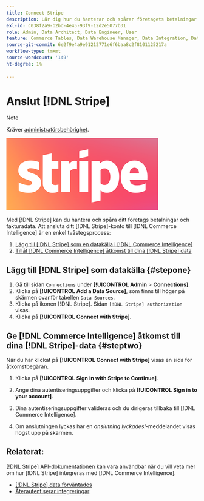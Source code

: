 ```yaml
---
title: Connect Stripe
description: Lär dig hur du hanterar och spårar företagets betalningar och fakturadata.
exl-id: c038f2a9-b2bd-4e45-93f9-12d2e5077b31
role: Admin, Data Architect, Data Engineer, User
feature: Commerce Tables, Data Warehouse Manager, Data Integration, Data Import/Export
source-git-commit: 6e2f9e4a9e91212771e6f6baa8c2f8101125217a
workflow-type: tm+mt
source-wordcount: '149'
ht-degree: 1%

---
```


# Anslut [!DNL Stripe]

>[!NOTE]
>
>Kräver [administratörsbehörighet](../../../administrator/user-management/user-management.md).

![](../../../assets/stripe-logo.png)

Med [!DNL Stripe] kan du hantera och spåra ditt företags betalningar och fakturadata. Att ansluta ditt [!DNL Stripe]-konto till [!DNL Commerce Intelligence] är en enkel tvåstegsprocess:

1. [Lägg till [!DNL Stripe] som en datakälla i [!DNL Commerce Intelligence]](#stepone)
1. [Tillåt [!DNL Commerce Intelligence] åtkomst till dina [!DNL Stripe] data](#steptwo)

## Lägg till [!DNL Stripe] som datakälla {#stepone}

1. Gå till sidan `Connections` under **[!UICONTROL Admin** > **Connections]**.
1. Klicka på **[!UICONTROL Add a Data Source]**, som finns till höger på skärmen ovanför tabellen `Data Sources`.
1. Klicka på ikonen [!DNL Stripe]. Sidan `[!DNL Stripe] authorization` visas.
1. Klicka på **[!UICONTROL Connect with Stripe]**.

## Ge [!DNL Commerce Intelligence] åtkomst till dina [!DNL Stripe]-data {#steptwo}

När du har klickat på **[!UICONTROL Connect with Stripe]** visas en sida för åtkomstbegäran.

1. Klicka på **[!UICONTROL Sign in with Stripe to Continue]**.

1. Ange dina autentiseringsuppgifter och klicka på **[!UICONTROL Sign in to your account]**.

1. Dina autentiseringsuppgifter valideras och du dirigeras tillbaka till [!DNL Commerce Intelligence].

1. Om anslutningen lyckas har en *anslutning lyckades!*-meddelandet visas högst upp på skärmen.

## Relaterat:

[[!DNL Stripe] API-dokumentationen ](https://stripe.com/docs/api) kan vara användbar när du vill veta mer om hur [!DNL Stripe] integreras med [!DNL Commerce Intelligence].

* [ [!DNL Stripe] data förväntades](../integrations/stripe-data.md)
* [Återautentiserar integreringar](https://experienceleague.adobe.com/docs/commerce-knowledge-base/kb/how-to/mbi-reauthenticating-integrations.html?lang=sv-SE)
